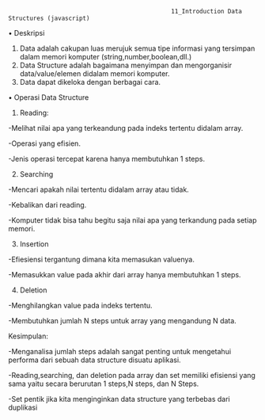                                                   11_Introduction Data Structures (javascript)
•	Deskripsi

1.	Data adalah cakupan luas merujuk semua tipe informasi yang tersimpan dalam memori komputer (string,number,boolean,dll.)
2.	Data Structure adalah bagaimana menyimpan dan mengorganisir data/value/elemen didalam memori komputer.
3.	Data dapat dikeloka dengan berbagai cara.

•	Operasi Data Structure

1.	Reading:

-Melihat nilai apa yang terkeandung pada indeks tertentu didalam array.

-Operasi yang efisien.

-Jenis operasi tercepat karena hanya membutuhkan 1 steps.

2.	Searching

-Mencari apakah nilai tertentu didalam array atau tidak.

-Kebalikan dari reading.

-Komputer tidak bisa tahu begitu saja nilai apa yang terkandung pada setiap memori.

3.	Insertion

-Efiesiensi tergantung dimana kita memasukan valuenya.

-Memasukkan value pada akhir dari array hanya membutuhkan 1 steps.

4.	Deletion 
	
-Menghilangkan value pada indeks tertentu.

-Membutuhkan jumlah N steps  untuk array yang mengandung N data.


Kesimpulan:

-Menganalisa jumlah steps adalah sangat penting untuk mengetahui performa dari sebuah data structure disuatu aplikasi.

-Reading,searching, dan deletion pada array dan set memiliki efisiensi yang sama yaitu secara berurutan 1 steps,N steps, dan N Steps.

-Set pentik jika kita menginginkan data structure yang terbebas dari duplikasi
